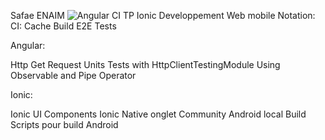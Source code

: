 Safae ENAIM
![Angular CI](https://github.com/safae-enaim/IonicTp-WebMobile/workflows/Angular%20CI/badge.svg)
TP Ionic
Developpement Web mobile
Notation:  
CI:
Cache 
Build 
E2E Tests

Angular:

Http Get Request 
Units Tests with HttpClientTestingModule 
Using Observable and Pipe Operator 

Ionic:

Ionic UI Components 
Ionic Native onglet Community
Android local Build
Scripts pour build Android

